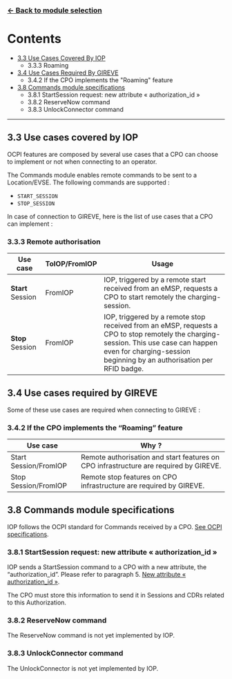 ### [<- Back to module selection](cpo_edits.md)


# Contents

* [3.3 Use Cases Covered By IOP](#33-use-cases-covered-by-iop)
  - 3.3.3 Roaming                                                            
* [3.4 Use Cases Required By GIREVE](#34-use-cases-required-by-gireve)
  - 3.4.2 If the CPO implements the "Roaming" feature 
* [3.8 Commands module specifications](#38-commands-module-specifications)
  - 3.8.1 StartSession request: new attribute « authorization_id »
  - 3.8.2 ReserveNow command
  - 3.8.3 UnlockConnector command

***

## 3.3 Use cases covered by IOP

OCPI features are composed by several use cases that a CPO can choose to implement or not when connecting to an operator.

The Commands module enables remote commands to be sent to a Location/EVSE.
The following commands are supported : 
- `START_SESSION`
- `STOP_SESSION`

In case of connection to GIREVE, here is the list of use cases that a CPO can implement :

### 3.3.3 Remote authorisation

| Use case | ToIOP/FromIOP | Usage |
| ----------- | ----------- | ----------- |
| **Start** Session | FromIOP | IOP, triggered by a remote start received from an eMSP, requests a CPO to start remotely the charging-session. |
| **Stop** Session | FromIOP | IOP, triggered by a remote stop received from an eMSP, requests a CPO to stop remotely the charging-session. This use case can happen even for charging-session beginning by an authorisation per RFID badge. |

## 3.4 Use cases required by GIREVE

Some of these use cases are required when connecting to GIREVE :

### 3.4.2 If the CPO implements the “Roaming” feature

| Use case |  Why ? | 
| ----------- | ----------- |
| Start Session/FromIOP | Remote authorisation and start features on CPO infrastructure are required by GIREVE. | 
| Stop Session/FromIOP | Remote stop features on CPO infrastructure are required by GIREVE. |.

## 3.8 Commands module specifications

IOP follows the OCPI standard for Commands received by a CPO. [See OCPI specifications](https://github.com/ocpi/ocpi/blob/release-2.1.1-bugfixes/mod_commands.md).

### 3.8.1 StartSession request: new attribute « authorization_id »

IOP sends a StartSession command to a CPO with a new attribute, the “authorization_id”. Please refer to paragraph 5. [New attribute « authorization_id »](checkup_edits.md).

The CPO must store this information to send it in Sessions and CDRs related to this Authorization.

### 3.8.2 ReserveNow command

The ReserveNow command is not yet implemented by IOP.

### 3.8.3 UnlockConnector command

The UnlockConnector is not yet implemented by IOP.
